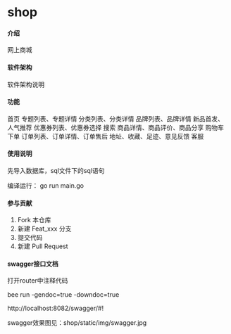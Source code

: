 # shop

#### 介绍
网上商城

#### 软件架构
软件架构说明


#### 功能

首页
专题列表、专题详情
分类列表、分类详情
品牌列表、品牌详情
新品首发、人气推荐
优惠券列表、优惠券选择
搜索
商品详情、商品评价、商品分享
购物车
下单
订单列表、订单详情、订单售后
地址、收藏、足迹、意见反馈
客服

#### 使用说明

先导入数据库，sql文件下的sql语句

编译运行：
    go run main.go

#### 参与贡献

1.  Fork 本仓库
2.  新建 Feat_xxx 分支
3.  提交代码
4.  新建 Pull Request


#### swagger接口文档

打开router中注释代码

bee run -gendoc=true -downdoc=true

http://localhost:8082/swagger/#!

swagger效果图见：shop/static/img/swagger.jpg
